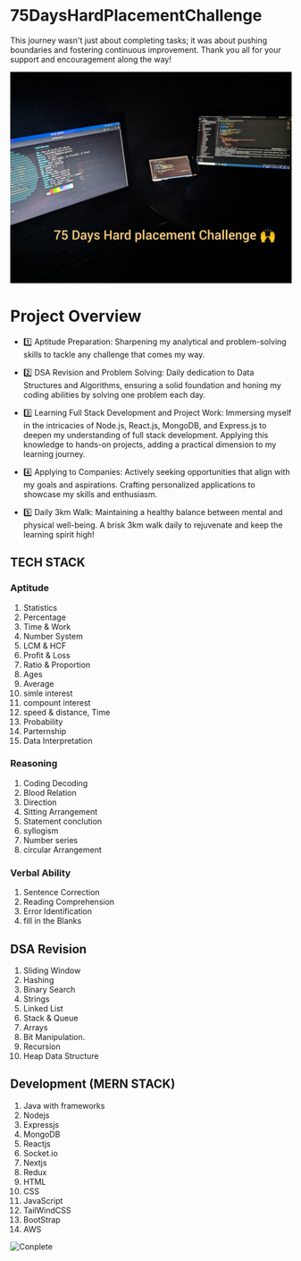 # 75DaysHardPlacementChallenge
This journey wasn't just about completing tasks; it was about pushing boundaries and fostering continuous improvement. Thank you all for your support and encouragement along the way!

![75DaysHardPlacementChallenge](https://github.com/bitleakash6/75DaysHardPlacementChallenge/blob/main/75hard%20day%20challange.jpg)

# Project Overview 

- 1️⃣ Aptitude Preparation: Sharpening my analytical and problem-solving skills to tackle any challenge that comes my way.

- 2️⃣ DSA Revision and Problem Solving: Daily dedication to Data Structures and Algorithms, ensuring a solid foundation and honing my coding abilities by solving one problem each day.

- 3️⃣ Learning Full Stack Development and Project Work: Immersing myself in the intricacies of Node.js, React.js, MongoDB, and Express.js to deepen my understanding of full stack development. Applying this knowledge to hands-on projects, adding a practical dimension to my learning journey.

- 4️⃣ Applying to Companies: Actively seeking opportunities that align with my goals and aspirations. Crafting personalized applications to showcase my skills and enthusiasm.

- 5️⃣ Daily 3km Walk: Maintaining a healthy balance between mental and physical well-being. A brisk 3km walk daily to rejuvenate and keep the learning spirit high!

## TECH STACK
### Aptitude
1. Statistics
2. Percentage
3. Time & Work
4. Number System
5. LCM & HCF
6. Profit & Loss
7. Ratio & Proportion
8. Ages
9. Average
10. simle interest
11. compount interest
12. speed & distance, Time
13. Probability
14. Parternship
15. Data Interpretation
    
### Reasoning
1. Coding Decoding
2. Blood Relation
3. Direction
4. Sitting Arrangement
5. Statement conclution
6. syllogism
7. Number series
8. circular Arrangement

### Verbal Ability
1. Sentence Correction
2. Reading Comprehension
3. Error Identification
4. fill in the Blanks

## DSA Revision
1. Sliding Window
2. Hashing
3. Binary Search
4. Strings
5. Linked List
6. Stack & Queue
7. Arrays
8. Bit Manipulation.
9. Recursion
10. Heap Data Structure
 
## Development (MERN STACK)
1. Java with frameworks
2. Nodejs
3. Expressjs
4. MongoDB
5. Reactjs
6. Socket.io
7. Nextjs
8. Redux
9. HTML
10. CSS
11. JavaScript
12. TailWindCSS
13. BootStrap
14. AWS

![Conplete](https://www.linkedin.com/posts/akash-bitle_75dayshardplacementchallenge-75dayschallenge-activity-7177636363977068545-9NRH?utm_source=share&utm_medium=member_desktop)

